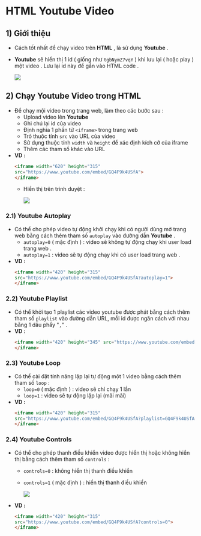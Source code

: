 # HTML Youtube Video
## **1) Giới thiệu**
- Cách tốt nhất để chạy video trên **HTML** , là sử dụng **Youtube** .
- **Youtube** sẽ hiển thị 1 id ( giống như `tgbNymZ7vqY` ) khi lưu lại ( hoặc play ) một video . Lưu lại id này để gắn vào HTML code .

    <img src=https://i.imgur.com/T3HHnbg.png>

## **2) Chạy Youtube Video trong HTML**
- Để chạy mội video trong trang web, làm theo các bước sau :
    - Upload video lên **Youtube** 
    - Ghi chú lại id của video 
    - Định nghĩa 1 phần tử `<iframe>` trong trang web
    - Trỏ thuộc tính `src` vào URL của video 
    - Sử dụng thuộc tính `width` và `height` để xác định kích cỡ của iframe 
    - Thêm các tham số khác vào URL
- **VD :**
    ```html
    <iframe width="620" height="315"
    src="https://www.youtube.com/embed/GQ4F9k4USfA">
    </iframe>
    ```
    - Hiển thị trên trình duyệt :

        <img src=https://i.imgur.com/oviHlfU.png>

### **2.1) Youtube Autoplay**
- Có thể cho phép video tự động khởi chạy khi có người dùng mở trang web bằng cách thêm tham số `autoplay` vào đường dẫn **Youtube** .
    - `autoplay=0` ( mặc định ) : video sẽ không tự động chạy khi user load trang web .
    - `autoplay=1` : video sẽ tự động chạy khi có user load trang web .
- **VD :**
    ```html
    <iframe width="420" height="315"
    src="https://www.youtube.com/embed/GQ4F9k4USfA?autoplay=1">
    </iframe>
    ```
### **2.2) Youtube Playlist**
- Có thể khởi tạo 1 playlist các video youtube được phát bằng cách thêm tham số `playlist` vào đường dẫn URL, mỗi id được ngăn cách với nhau bằng 1 dấu phẩy "`,`" .
- **VD :**
    ```html
    <iframe width="420" height="345" src="https://www.youtube.com/embed/tgbNymZ7vqY?playlist=GQ4F9k4USfA,AiD1a2fFFLw">
    </iframe>
    ```
### **2.3) Youtube Loop**
- Có thể cài đặt tính năng lặp lại tự động một 1 video bằng cách thêm tham số `loop` :
    - `loop=0` ( mặc định ) : video sẽ chỉ chạy 1 lần
    - `loop=1` : video sẽ tự động lặp lại (mãi mãi)
- **VD :**
    ```html
    <iframe width="420" height="315"
    src="https://www.youtube.com/embed/GQ4F9k4USfA?playlist=GQ4F9k4USfA&loop=1">
    </iframe>
    ```
### **2.4) Youtube Controls**
- Có thể cho phép thanh điều khiển video được hiển thị hoặc không hiển thị bằng cách thêm tham số `controls` :
    - `controls=0` : không hiển thị thanh điều khiển
    - `controls=1` ( mặc định ) :  hiển thị thanh điều khiển 

        <img src=https://i.imgur.com/0pAxJl9.png>

- **VD :**
    ```html
    <iframe width="420" height="315"
    src="https://www.youtube.com/embed/GQ4F9k4USfA?controls=0">
    </iframe>
    ```
